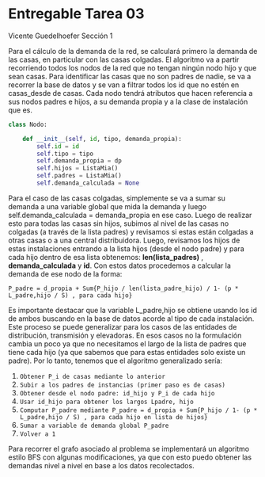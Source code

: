# Entregable Tarea 03 
Vicente Guedelhoefer Sección 1

Para el cálculo de la demanda de la red, se calculará primero la demanda de las casas, en particular con las casas colgadas. El algoritmo va a partir recorriendo todos los nodos de la red que no tengan ningún nodo hijo y que sean casas. Para identificar las casas que no son padres de nadie, se va a recorrer la base de datos y se van a filtrar todos los id que no estén en casas_desde de casas. Cada nodo tendrá atributos que hacen referencia a sus nodos padres e hijos, a su demanda propia y a la clase de instalación que es. 

```python
class Nodo:

    def __init__(self, id, tipo, demanda_propia):
        self.id = id
        self.tipo = tipo
        self.demanda_propia = dp
        self.hijos = ListaMia()
        self.padres = ListaMia()
        self.demanda_calculada = None

```

Para el caso de las casas colgadas, simplemente se va a sumar su demanda a una variable global que mida la demanda y luego self.demanda_calculada = demanda_propia en ese caso. Luego de realizar esto para todas las casas sin hijos, subimos al nivel de las casas no colgadas (a través de la lista padres) y revisamos si estas están colgadas a otras casas o a una central distribuidora. Luego, revisamos los hijos de estas instalaciones entrando a la lista hijos (desde el nodo padre) y para cada hijo dentro de esa lista obtenemos:
**len(lista_padres)** , **demanda_calculada** y **id**. 
Con estos datos procedemos a calcular la demanda de ese nodo de la forma:

    P_padre = d_propia + Sum{P_hijo / len(lista_padre_hijo) / 1- (p * L_padre,hijo / S) , para cada hijo} 

Es importante destacar que la variable L_padre,hijo se obtiene usando los id de ambos buscando en la base de datos acorde al tipo de cada instalación. Este proceso se puede generalizar para los casos de las entidades de distribución, transmisión y elevadoras. En esos casos no la formulación cambia un poco ya que no necesitamos el largo de la lista de padres que tiene cada hijo (ya que sabemos que para estas entidades solo existe un padre). Por lo tanto, tenemos que el algoritmo generalizado sería: 

1. ```Obtener P_i de casas mediante lo anterior```
2. ```Subir a los padres de instancias (primer paso es de casas) ```
3. ```Obtener desde el nodo padre: id_hijo y P_i de cada hijo```
4. ```Usar id_hijo para obtener los largos Lpadre, hijo```
5. ```Computar P_padre mediante P_padre = d_propia + Sum{P_hijo / 1- (p * L_padre,hijo / S) , para cada hijo en lista de hijos}```
6. ```Sumar a variable de demanda global P_padre```
7. ```Volver a 1```

Para recorrer el grafo asociado al problema se implementará un algoritmo estilo BFS con algunas modificaciones, ya que con esto puedo obtener las demandas nivel a nivel en base a los datos recolectados. 
